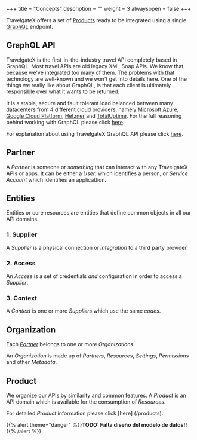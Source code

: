 +++
title = "Concepts"
description = ""
weight = 3
alwaysopen = false
+++

TravelgateX offers a set of [Products](/products) ready to be integrated using a single [GraphQL](/graphql-api/) endpoint.

## GraphQL API
TravelgateX is the first-in-the-industry travel API completely based in GraphQL. Most travel APIs are old legacy XML Soap APIs. We know that, because we've integrated too many of them. The problems with that technology are well-known and we won't get into details here. One of the things we really like about GraphQL, is that each client is ultimately responsible over what it wants to be returned. 

It is a stable, secure and fault tolerant load balanced between many datacenters from 4 different cloud providers, namely [Microsoft Azure](https://azure.microsoft.com/), [Google Cloud Platform](https://cloud.google.com/), [Hetzner](https://www.hetzner.de/) and [TotalUptime](http://totaluptime.com/).
For the full reasoning behind working with GraphQL please click [here](/learning-graphql/overview/#graphql-at-travelgatex).

For explanation about using TravelgateX GraphQL API please click [here](/graphql-api/).

## Partner

A _Partner_ is someone or _something_ that can interact with any TravelgateX APIs or apps. It can be either a _User_, which identifies a person, or _Service Account_ which identifies an applicattion.

## Entities
Entities or core resources are entities that define common objects in all our API domains.

### 1. Supplier
  
A _Supplier_ is a physical connection or _integration_ to a third party provider.

### 2. Access

An _Access_ is a set of credentials _and_ configuration in order to access a _Supplier_.

### 3. Context

A _Context_ is one or more _Suppliers_ which use the same _codes_.

## Organization

Each [_Partner_](#Partner) belongs to one or more _Organizations_. 

An _Organization_ is made up of _Partners_, _Resources_, _Settings_, _Permissions_ and other _Metadata_.

## Product
We organize our APIs by similarity and common features. A _Product_ is an API domain which is available for the consumption of _Resources_. 

For detailed _Product_ information please click [here] (/products).

{{% alert theme="danger" %}}**TODO: Falta diseño del modelo de datos!!**{{% /alert %}}












